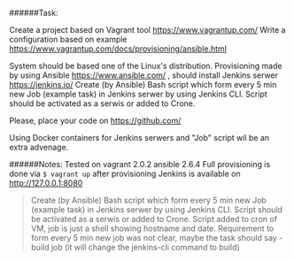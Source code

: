 ######Task:

Create a project based on Vagrant tool  https://www.vagrantup.com/ 
Write a configuration based on example https://www.vagrantup.com/docs/provisioning/ansible.html 

System should be based one of the Linux's distribution.
Provisioning made by using Ansible https://www.ansible.com/ , should install Jenkins serwer https://jenkins.io/ 
Create (by Ansible) Bash script which form every 5 min new Job (example task) in Jenkins serwer by using Jenkins CLI.
Script should be activated as a serwis or added to Crone.

Please, place your code on  https://github.com/ 

Using Docker containers for Jenkins serwers and "Job" script wil be an extra advenage.

######Notes:
Tested on
vagrant 2.0.2
ansible 2.6.4
Full provisioning is done via 
`$ vagrant up`
after provisioning Jenkins is available on http://127.0.0.1:8080 
>Create (by Ansible) Bash script which form every 5 min new Job (example task) in Jenkins serwer by using Jenkins CLI.
>Script should be activated as a serwis or added to Crone.
Script added to cron of VM, job is just a shell showing hostname and date.
Requirement to form every 5 min new job was not clear, maybe the task should say - build job (it will change the jenkins-cli command to build)
